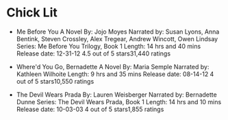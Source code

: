 # Chick Lit

- Me Before You
A Novel
By: Jojo Moyes
Narrated by: Susan Lyons, Anna Bentink, Steven Crossley, Alex Tregear, Andrew Wincott, Owen Lindsay
Series: Me Before You Trilogy, Book 1
Length: 14 hrs and 40 mins
Release date: 12-31-12
     4.5 out of 5 stars31,440 ratings

- Where'd You Go, Bernadette
A Novel
By: Maria Semple
Narrated by: Kathleen Wilhoite
Length: 9 hrs and 35 mins
Release date: 08-14-12
     4 out of 5 stars10,550 ratings

- The Devil Wears Prada
By: Lauren Weisberger
Narrated by: Bernadette Dunne
Series: The Devil Wears Prada, Book 1
Length: 14 hrs and 10 mins
Release date: 10-03-03
     4 out of 5 stars1,855 ratings